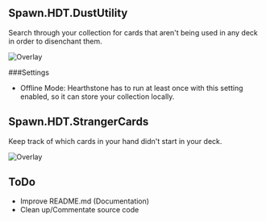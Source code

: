 ## Spawn.HDT.DustUtility
Search through your collection for cards that aren't being used in any deck in order to disenchant them.

![Overlay](https://i.imgur.com/X91JVMa.png)

###Settings
* Offline Mode: Hearthstone has to run at least once with this setting enabled, so it can store your collection locally.

## Spawn.HDT.StrangerCards
Keep track of which cards in your hand didn't start in your deck.

![Overlay](https://i.imgur.com/MXdwt24.png)

## ToDo
- Improve README.md (Documentation)
- Clean up/Commentate source code
